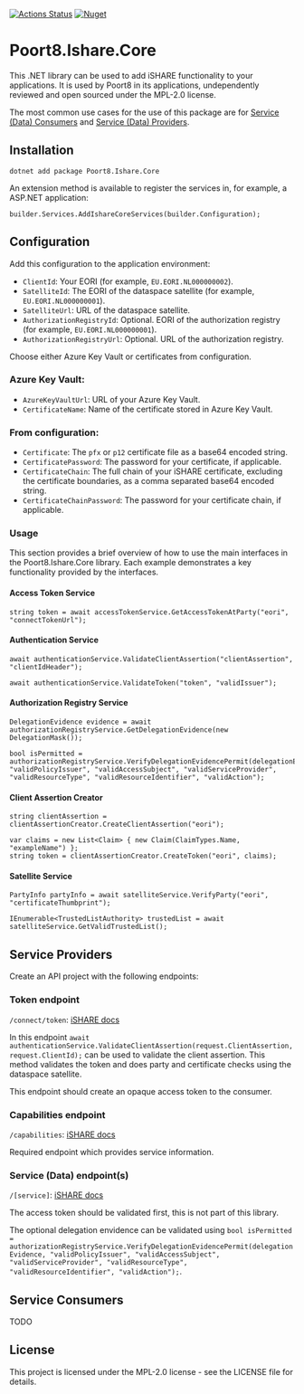[![Actions Status](https://github.com/POORT8/Poort8.Ishare.Core/workflows/Build%20and%20test/badge.svg)](https://github.com/POORT8/Poort8.Ishare.Core/actions) [![Nuget](https://img.shields.io/nuget/v/Poort8.Ishare.Core)](https://www.nuget.org/packages/Poort8.Ishare.Core/)

# Poort8.Ishare.Core
This .NET library can be used to add iSHARE functionality to your applications. It is used by Poort8 in its applications, undependently reviewed and open sourced under the MPL-2.0 license.

The most common use cases for the use of this package are for [Service (Data) Consumers](##service-consumers) and [Service (Data) Providers](##service-providers).

## Installation
```
dotnet add package Poort8.Ishare.Core
```

An extension method is available to register the services in, for example, a ASP.NET application:
```
builder.Services.AddIshareCoreServices(builder.Configuration);
```

## Configuration
Add this configuration to the application environment:

- `ClientId`: Your EORI (for example, `EU.EORI.NL000000002`).
- `SatelliteId`: The EORI of the dataspace satellite (for example, `EU.EORI.NL000000001`).
- `SatelliteUrl`: URL of the dataspace satellite.
- `AuthorizationRegistryId`: Optional. EORI of the authorization registry (for example, `EU.EORI.NL000000001`).
- `AuthorizationRegistryUrl`: Optional. URL of the authorization registry.

Choose either Azure Key Vault or certificates from configuration.

### Azure Key Vault:
- `AzureKeyVaultUrl`: URL of your Azure Key Vault.
- `CertificateName`: Name of the certificate stored in Azure Key Vault.

### From configuration:
- `Certificate`: The `pfx` or `p12` certificate file as a base64 encoded string.
- `CertificatePassword`: The password for your certificate, if applicable.
- `CertificateChain`: The full chain of your iSHARE certificate, excluding the certificate boundaries, as a comma separated base64 encoded string.
- `CertificateChainPassword`: The password for your certificate chain, if applicable.

### Usage
This section provides a brief overview of how to use the main interfaces in the Poort8.Ishare.Core library. Each example demonstrates a key functionality provided by the interfaces.

#### Access Token Service
```
string token = await accessTokenService.GetAccessTokenAtParty("eori", "connectTokenUrl");
```

#### Authentication Service
```
await authenticationService.ValidateClientAssertion("clientAssertion", "clientIdHeader");

await authenticationService.ValidateToken("token", "validIssuer");
```

#### Authorization Registry Service
```
DelegationEvidence evidence = await authorizationRegistryService.GetDelegationEvidence(new DelegationMask());

bool isPermitted = authorizationRegistryService.VerifyDelegationEvidencePermit(delegationEvidence, "validPolicyIssuer", "validAccessSubject", "validServiceProvider", "validResourceType", "validResourceIdentifier", "validAction");
```

#### Client Assertion Creator
```
string clientAssertion = clientAssertionCreator.CreateClientAssertion("eori");

var claims = new List<Claim> { new Claim(ClaimTypes.Name, "exampleName") };
string token = clientAssertionCreator.CreateToken("eori", claims);
```

#### Satellite Service
```
PartyInfo partyInfo = await satelliteService.VerifyParty("eori", "certificateThumbprint");

IEnumerable<TrustedListAuthority> trustedList = await satelliteService.GetValidTrustedList();
```

## Service Providers
Create an API project with the following endpoints:

### Token endpoint
```/connect/token```: [iSHARE docs](https://dev.ishareworks.org/common/token.html)

In this endpoint ```await authenticationService.ValidateClientAssertion(request.ClientAssertion, request.ClientId);``` can be used to validate the client assertion. This method validates the token and does party and certificate checks using the dataspace satellite.

This endpoint should create an opaque access token to the consumer.

### Capabilities endpoint
```/capabilities```: [iSHARE docs](https://dev.ishareworks.org/common/capabilities.html)

Required endpoint which provides service information.

### Service (Data) endpoint(s)
```/[service]```: [iSHARE docs](https://dev.ishareworks.org/service-provider/service.html)

The access token should be validated first, this is not part of this library.

The optional delegation envidence can be validated using ```bool isPermitted = authorizationRegistryService.VerifyDelegationEvidencePermit(delegationEvidence, "validPolicyIssuer", "validAccessSubject", "validServiceProvider", "validResourceType", "validResourceIdentifier", "validAction");```.

## Service Consumers
TODO

## License
This project is licensed under the MPL-2.0 license - see the LICENSE file for details.